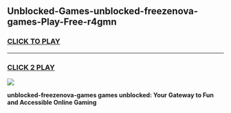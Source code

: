
## Unblocked-Games-unblocked-freezenova-games-Play-Free-r4gmn
<h3>
<a href="https://premium76.site?title=unblocked-freezenova-games&ref=10A">CLICK TO PLAY</a></h3>
<hr>

<h3>
<a href="https://premium76.site?title=unblocked-freezenova-games&ref=10A">CLICK 2 PLAY</a>
  
</h3>

<a href="https://premium76.site?title=unblocked-freezenova-games&ref=10A"><img src="https://clearcache.store/games.png"></a>


**unblocked-freezenova-games games unblocked: Your Gateway to Fun and Accessible Online Gaming**

